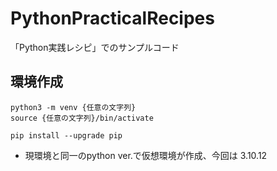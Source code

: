 # PythonPracticalRecipes
「Python実践レシピ」でのサンプルコード

## 環境作成
```shell
python3 -m venv {任意の文字列}
source {任意の文字列}/bin/activate

pip install --upgrade pip
```
- 現環境と同一のpython ver.で仮想環境が作成、今回は 3.10.12


